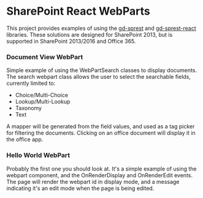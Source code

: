 # SharePoint React WebParts
This project provides examples of using the [gd-sprest](https://gunjandatta.github.io/sprest/) and [gd-sprest-react](https://github.com/gunjandatta/sprest-react) libraries. These solutions are designed for SharePoint 2013, but is supported in SharePoint 2013/2016 and Office 365.

### Document View WebPart
Simple example of using the WebPartSearch classes to display documents. The search webpart class allows the user to select the searchable fields, currently limited to:
* Choice/Multi-Choice
* Lookup/Multi-Lookup
* Taxonomy
* Text

A mapper will be generated from the field values, and used as a tag picker for filtering the documents. Clicking on an office document will display it in the office app.

### Hello World WebPart
Probably the first one you should look at. It's a simple example of using the webpart component, and the OnRenderDisplay and OnRenderEdit events. The page will render the webpart id in display mode, and a message indicating it's an edit mode when the page is being edited.